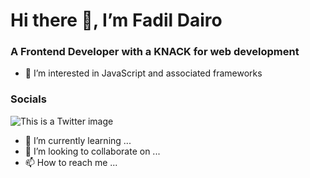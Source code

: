 #  Hi there 👋, I’m Fadil Dairo

### **A Frontend Developer with a KNACK for web development**
- 👀 I’m interested in JavaScript and associated frameworks

### **Socials**
![This is a Twitter image](/twitter)
- 🌱 I’m currently learning ...
- 💞️ I’m looking to collaborate on ...
- 📫 How to reach me ...


<!---
fadildairo/fadildairo is a ✨ special ✨ repository because its `README.md` (this file) appears on your GitHub profile.
You can click the Preview link to take a look at your changes.
--->
